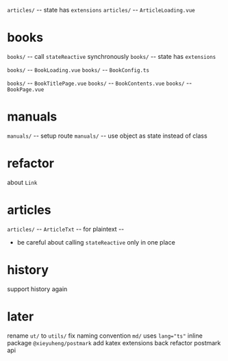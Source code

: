`articles/` -- state has `extensions`
`articles/` -- `ArticleLoading.vue`

# books

`books/` -- call `stateReactive` synchronously
`books/` -- state has `extensions`

`books/` -- `BookLoading.vue`
`books/` -- `BookConfig.ts`

`books/` -- `BookTitlePage.vue`
`books/` -- `BookContents.vue`
`books/` -- `BookPage.vue`

# manuals

`manuals/` -- setup route
`manuals/` -- use object as state instead of class

# refactor

about `Link`

# articles

`articles/` -- `ArticleTxt` -- for plaintext --

- be careful about calling `stateReactive` only in one place

# history

support history again

# later

rename `ut/` to `utils/`
fix naming convention
`md/` uses `lang="ts"`
inline package `@xieyuheng/postmark`
add katex extensions back
refactor postmark api
